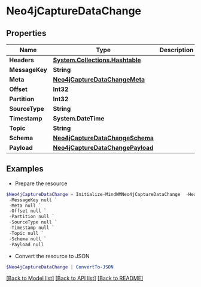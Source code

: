 # Neo4jCaptureDataChange
## Properties

Name | Type | Description | Notes
------------ | ------------- | ------------- | -------------
**Headers** | [**System.Collections.Hashtable**](AnyType.md) |  | 
**MessageKey** | **String** |  | 
**Meta** | [**Neo4jCaptureDataChangeMeta**](Neo4jCaptureDataChangeMeta.md) |  | 
**Offset** | **Int32** |  | 
**Partition** | **Int32** |  | 
**SourceType** | **String** |  | 
**Timestamp** | **System.DateTime** |  | 
**Topic** | **String** |  | 
**Schema** | [**Neo4jCaptureDataChangeSchema**](Neo4jCaptureDataChangeSchema.md) |  | 
**Payload** | [**Neo4jCaptureDataChangePayload**](Neo4jCaptureDataChangePayload.md) |  | 

## Examples

- Prepare the resource
```powershell
$Neo4jCaptureDataChange = Initialize-MindWMNeo4jCaptureDataChange  -Headers null `
 -MessageKey null `
 -Meta null `
 -Offset null `
 -Partition null `
 -SourceType null `
 -Timestamp null `
 -Topic null `
 -Schema null `
 -Payload null
```

- Convert the resource to JSON
```powershell
$Neo4jCaptureDataChange | ConvertTo-JSON
```

[[Back to Model list]](../README.md#documentation-for-models) [[Back to API list]](../README.md#documentation-for-api-endpoints) [[Back to README]](../README.md)

